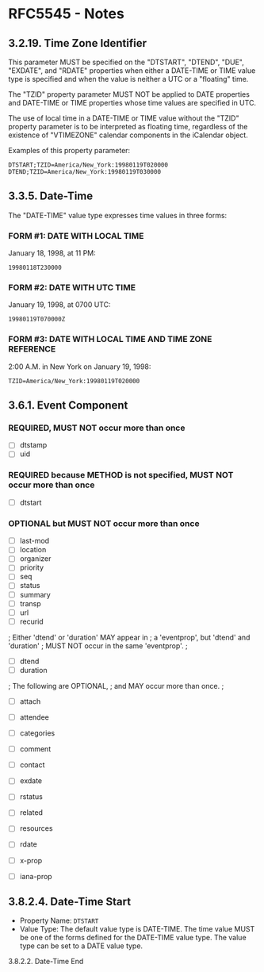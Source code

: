# RFC5545 - Notes

## 3.2.19.  Time Zone Identifier

This parameter MUST be specified on the "DTSTART", "DTEND", "DUE", "EXDATE", and "RDATE" properties when either a DATE-TIME or TIME value type is specified and when the value is neither a UTC or a "floating" time.

The "TZID" property parameter MUST NOT be applied to DATE properties and DATE-TIME or TIME properties whose time values are specified in UTC.

The use of local time in a DATE-TIME or TIME value without the "TZID" property parameter is to be interpreted as floating time, regardless of the existence of "VTIMEZONE" calendar components in the iCalendar object.

Examples of this property parameter:
```
DTSTART;TZID=America/New_York:19980119T020000
DTEND;TZID=America/New_York:19980119T030000
```

## 3.3.5.  Date-Time

The "DATE-TIME" value type expresses time values in three forms:

### FORM #1: DATE WITH LOCAL TIME
January 18, 1998, at 11 PM:
```
19980118T230000
```

### FORM #2: DATE WITH UTC TIME
January 19, 1998, at 0700 UTC:
```
19980119T070000Z
```

### FORM #3: DATE WITH LOCAL TIME AND TIME ZONE REFERENCE
2:00 A.M. in New York on January 19, 1998:
```
TZID=America/New_York:19980119T020000
```

## 3.6.1.  Event Component

### REQUIRED, MUST NOT occur more than once
- [ ] dtstamp
- [ ] uid

### REQUIRED because METHOD is not specified, MUST NOT occur more than once
- [ ] dtstart

### OPTIONAL but MUST NOT occur more than once
- [ ] last-mod
- [ ] location
- [ ] organizer
- [ ] priority
- [ ] seq
- [ ] status
- [ ] summary
- [ ] transp
- [ ] url
- [ ] recurid

; Either 'dtend' or 'duration' MAY appear in
; a 'eventprop', but 'dtend' and 'duration'
; MUST NOT occur in the same 'eventprop'.
;
- [ ] dtend
- [ ] duration

; The following are OPTIONAL,
; and MAY occur more than once.
;
- [ ] attach
- [ ] attendee
- [ ] categories
- [ ] comment
- [ ] contact
- [ ] exdate
- [ ] rstatus
- [ ] related
- [ ] resources
- [ ] rdate
- [ ] x-prop
- [ ] iana-prop


## 3.8.2.4.  Date-Time Start
- Property Name:  `DTSTART`
- Value Type:  The default value type is DATE-TIME.  The time value MUST be one of the forms defined for the DATE-TIME value type. The value type can be set to a DATE value type.

3.8.2.2.  Date-Time End
